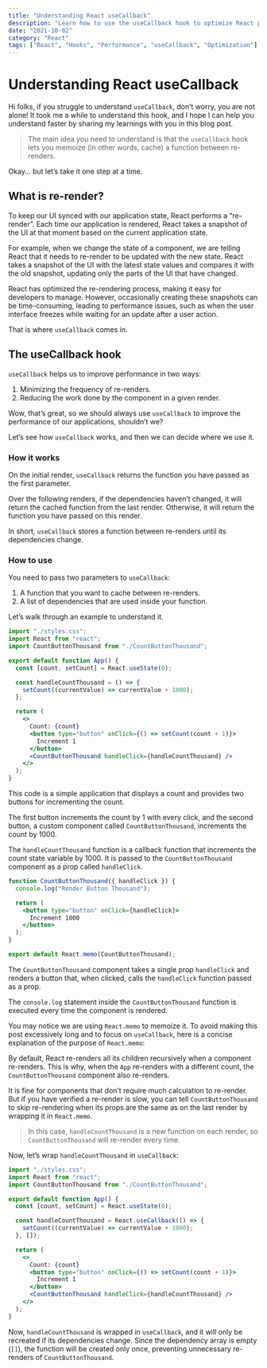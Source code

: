 ```yaml
---
title: "Understanding React useCallback"
description: "Learn how to use the useCallback hook to optimize React performance by memoizing functions between re-renders and preventing unnecessary component updates."
date: "2021-10-02"
category: "React"
tags: ["React", "Hooks", "Performance", "useCallback", "Optimization"]
---
```


# Understanding React useCallback

Hi folks, if you struggle to understand `useCallback`, don’t worry, you are not alone! It took me a while to understand this hook, and I hope I can help you understand faster by sharing my learnings with you in this blog post.

> The main idea you need to understand is that the `useCallback` hook lets you memoize (in other words, cache) a function between re-renders.

Okay… but let’s take it one step at a time.

## What is re-render?

To keep our UI synced with our application state, React performs a “re-render”. Each time our application is rendered, React takes a snapshot of the UI at that moment based on the current application state.

For example, when we change the state of a component, we are telling React that it needs to re-render to be updated with the new state. React takes a snapshot of the UI with the latest state values and compares it with the old snapshot, updating only the parts of the UI that have changed.

React has optimized the re-rendering process, making it easy for developers to manage. However, occasionally creating these snapshots can be time-consuming, leading to performance issues, such as when the user interface freezes while waiting for an update after a user action.

That is where `useCallback` comes in.

## The useCallback hook

`useCallback` helps us to improve performance in two ways:

1. Minimizing the frequency of re-renders.
2. Reducing the work done by the component in a given render.

Wow, that’s great, so we should always use `useCallback` to improve the performance of our applications, shouldn’t we?

Let’s see how `useCallback` works, and then we can decide where we use it.

### How it works

On the initial render, `useCallback` returns the function you have passed as the first parameter.

Over the following renders, if the dependencies haven’t changed, it will return the cached function from the last render. Otherwise, it will return the function you have passed on this render.

In short, `useCallback` stores a function between re-renders until its dependencies change.

### How to use

You need to pass two parameters to `useCallback`:

1. A function that you want to cache between re-renders.
2. A list of dependencies that are used inside your function.

Let’s walk through an example to understand it.

```jsx
import "./styles.css";
import React from "react";
import CountButtonThousand from "./CountButtonThousand";

export default function App() {
  const [count, setCount] = React.useState(0);

  const handleCountThousand = () => {
    setCount((currentValue) => currentValue + 1000);
  };

  return (
    <>
      Count: {count}
      <button type="button" onClick={() => setCount(count + 1)}>
        Increment 1
      </button>
      <CountButtonThousand handleClick={handleCountThousand} />
    </>
  );
}
```

This code is a simple application that displays a count and provides two buttons for incrementing the count.

The first button increments the count by 1 with every click, and the second button, a custom component called `CountButtonThousand`, increments the count by 1000.

The `handleCountThousand` function is a callback function that increments the count state variable by 1000. It is passed to the `CountButtonThousand` component as a prop called `handleClick`.

```jsx
function CountButtonThousand({ handleClick }) {
  console.log("Render Button Thousand");

  return (
    <button type="button" onClick={handleClick}>
      Increment 1000
    </button>
  );
}

export default React.memo(CountButtonThousand);
```

The `CountButtonThousand` component takes a single prop `handleClick` and renders a button that, when clicked, calls the `handleClick` function passed as a prop.

The `console.log` statement inside the `CountButtonThousand` function is executed every time the component is rendered.

You may notice we are using `React.memo` to memoize it. To avoid making this post excessively long and to focus on `useCallback`, here is a concise explanation of the purpose of `React.memo`:

By default, React re-renders all its children recursively when a component re-renders. This is why, when the `App` re-renders with a different count, the `CountButtonThousand` component also re-renders.

It is fine for components that don’t require much calculation to re-render. But if you have verified a re-render is slow, you can tell `CountButtonThousand` to skip re-rendering when its props are the same as on the last render by wrapping it in `React.memo`.

> In this case, `handleCountThousand` is a new function on each render, so `CountButtonThousand` will re-render every time.

Now, let’s wrap `handleCountThousand` in `useCallback`:

```jsx
import "./styles.css";
import React from "react";
import CountButtonThousand from "./CountButtonThousand";

export default function App() {
  const [count, setCount] = React.useState(0);

  const handleCountThousand = React.useCallback(() => {
    setCount((currentValue) => currentValue + 1000);
  }, []);

  return (
    <>
      Count: {count}
      <button type="button" onClick={() => setCount(count + 1)}>
        Increment 1
      </button>
      <CountButtonThousand handleClick={handleCountThousand} />
    </>
  );
}
```

Now, `handleCountThousand` is wrapped in `useCallback`, and it will only be recreated if its dependencies change. Since the dependency array is empty (`[]`), the function will be created only once, preventing unnecessary re-renders of `CountButtonThousand`.
